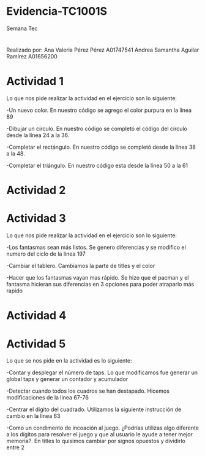# Evidencia-TC1001S
Semana Tec
#
Realizado por: 
Ana Valeria Pérez Pérez A01747541
Andrea Samantha Aguilar Ramírez A01656200
#
# Actividad 1
Lo que nos pide realizar la actividad en el ejercicio son lo siguiente:


-Un nuevo color. En nuestro código se agrego el color purpura en la línea 89


-Dibujar un círculo. En nuestro código se completó el código del círculo desde la línea 24 a la 36.


-Completar el rectángulo.  En nuestro código se completó desde la línea 38 a la 48.


 -Completar el triángulo. En nuestro código esta desde la línea 50 a la 61
 #
# Actividad 2


#
# Actividad 3
Lo que nos pide realizar la actividad en el ejercicio son lo siguiente:


-Los fantasmas sean más listos. Se genero diferencias y se modifico el numero del ciclo de la linea 197


-Cambiar el tablero. Cambiamos la parte de titles y el color


-Hacer que los fantasmas vayan mas rápido. Se hizo que el pacman y el fantasma hicieran sus diferencias en 3 opciones para poder atraparlo más rapido

#
# Actividad 4



#
# Actividad 5
Lo que se nos pide en la actividad es lo siguiente:


-Contar y desplegar el número de taps. 	Lo que modificamos fue generar un global taps y generar un contador y acumulador


-Detectar cuando todos los cuadros se han destapado. Hicemos modificaciones de la linea 67-76


-Centrar el digito del cuadrado. Utilizamos la siguiente instrucción de cambio en la linea 63


-Como un condimento de incoación al juego. ¿Podrías utilizas algo diferente a los dígitos para resolver el juego y que al usuario le ayude a tener mejor memoria?. En titles lo quisimos cambiar por signos opuestos y dividirlo entre 2
